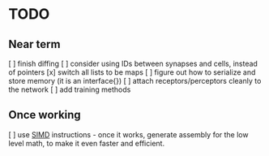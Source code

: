 # TODO

## Near term
[ ] finish diffing
[ ] consider using IDs between synapses and cells, instead of pointers
[x] switch all lists to be maps
[ ] figure out how to serialize and store memory (it is an interface{})
[ ] attach receptors/perceptors cleanly to the network
[ ] add training methods

## Once working

[ ] use [SIMD](https://github.com/bjwbell/gensimd) instructions
    - once it works, generate assembly for the low level math, to make it even faster and efficient.
